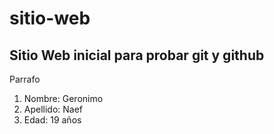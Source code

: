 # sitio-web
## Sitio Web inicial para probar git y github


Parrafo

1. Nombre: Geronimo
2. Apellido: Naef
3. Edad: 19 años